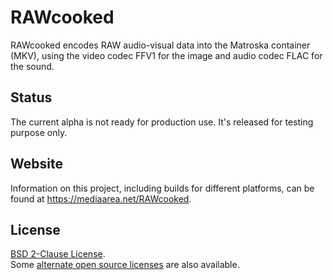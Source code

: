 # RAWcooked

RAWcooked encodes RAW audio-visual data into the Matroska container (MKV), using the video codec FFV1 for the image and audio codec FLAC for the sound.

## Status

The current alpha is not ready for production use. It's released for testing purpose only.

## Website

Information on this project, including builds for different platforms, can be found at <https://mediaarea.net/RAWcooked>.

## License

[BSD 2-Clause License](LICENSE).  
Some [alternate open source licenses](License.html) are also available.
